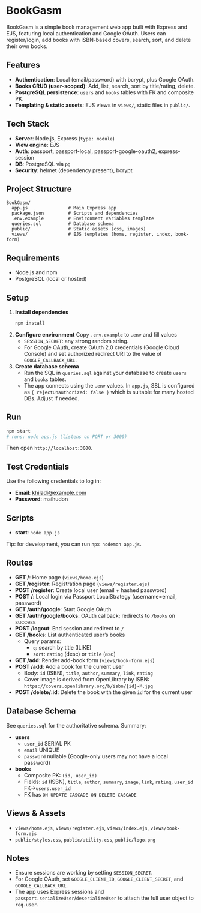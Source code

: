 # BookGasm

BookGasm is a simple book management web app built with Express and EJS, featuring local authentication and Google OAuth. Users can register/login, add books with ISBN-based covers, search, sort, and delete their own books.

## Features
- **Authentication**: Local (email/password) with bcrypt, plus Google OAuth.
- **Books CRUD (user-scoped)**: Add, list, search, sort by title/rating, delete.
- **PostgreSQL persistence**: `users` and `books` tables with FK and composite PK.
- **Templating & static assets**: EJS views in `views/`, static files in `public/`.

## Tech Stack
- **Server**: Node.js, Express (`type: module`)
- **View engine**: EJS
- **Auth**: passport, passport-local, passport-google-oauth2, express-session
- **DB**: PostgreSQL via `pg`
- **Security**: helmet (dependency present), bcrypt

## Project Structure
```
BookGasm/
  app.js               # Main Express app
  package.json         # Scripts and dependencies
  .env.example         # Environment variables template
  queries.sql          # Database schema
  public/              # Static assets (css, images)
  views/               # EJS templates (home, register, index, book-form)
```

## Requirements
- Node.js and npm
- PostgreSQL (local or hosted)

## Setup
1. **Install dependencies**
   ```bash
   npm install
   ```
2. **Configure environment**
   Copy `.env.example` to `.env` and fill values
   - `SESSION_SECRET`: any strong random string.
   - For Google OAuth, create OAuth 2.0 credentials (Google Cloud Console) and set authorized redirect URI to the value of `GOOGLE_CALLBACK_URL`.
3. **Create database schema**
   - Run the SQL in `queries.sql` against your database to create `users` and `books` tables.
   - The app connects using the `.env` values. In `app.js`, SSL is configured as `{ rejectUnauthorized: false }` which is suitable for many hosted DBs. Adjust if needed.

## Run
```bash
npm start
# runs: node app.js (listens on PORT or 3000)
```
Then open `http://localhost:3000`.

## Test Credentials
Use the following credentials to log in:
- **Email**: khiladi@example.com
- **Password**: maihudon

## Scripts
- **start**: `node app.js`

Tip: for development, you can run `npx nodemon app.js`.

## Routes
- **GET /**: Home page (`views/home.ejs`)
- **GET /register**: Registration page (`views/register.ejs`)
- **POST /register**: Create local user (email + hashed password)
- **POST /**: Local login via Passport LocalStrategy (username=email, password)
- **GET /auth/google**: Start Google OAuth
- **GET /auth/google/books**: OAuth callback; redirects to `/books` on success
- **POST /logout**: End session and redirect to `/`
- **GET /books**: List authenticated user’s books
  - Query params:
    - `q`: search by title (ILIKE)
    - `sort`: `rating` (desc) or `title` (asc)
- **GET /add**: Render add-book form (`views/book-form.ejs`)
- **POST /add**: Add a book for the current user
  - Body: `id` (ISBN), `title`, `author`, `summary`, `link`, `rating`
  - Cover image is derived from OpenLibrary by ISBN: `https://covers.openlibrary.org/b/isbn/{id}-M.jpg`
- **POST /delete/:id**: Delete the book with the given `id` for the current user

## Database Schema
See `queries.sql` for the authoritative schema. Summary:
- **users**
  - `user_id` SERIAL PK
  - `email` UNIQUE
  - `password` nullable (Google-only users may not have a local password)
- **books**
  - Composite PK: `(id, user_id)`
  - Fields: `id` (ISBN), `title`, `author`, `summary`, `image`, `link`, `rating`, `user_id` FK→`users.user_id`
  - FK has `ON UPDATE CASCADE ON DELETE CASCADE`

## Views & Assets
- `views/home.ejs`, `views/register.ejs`, `views/index.ejs`, `views/book-form.ejs`
- `public/styles.css`, `public/utility.css`, `public/logo.png`

## Notes
- Ensure sessions are working by setting `SESSION_SECRET`.
- For Google OAuth, set `GOOGLE_CLIENT_ID`, `GOOGLE_CLIENT_SECRET`, and `GOOGLE_CALLBACK_URL`.
- The app uses Express sessions and `passport.serializeUser`/`deserializeUser` to attach the full user object to `req.user`.


